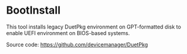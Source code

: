 BootInstall
===========

This tool installs legacy DuetPkg environment on GPT-formatted disk
to enable UEFI environment on BIOS-based systems.

Source code: https://github.com/devicemanager/DuetPkg
